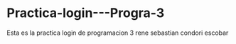 # Practica-login---Progra-3
Esta es la practica login de programacion 3 rene sebastian condori escobar
